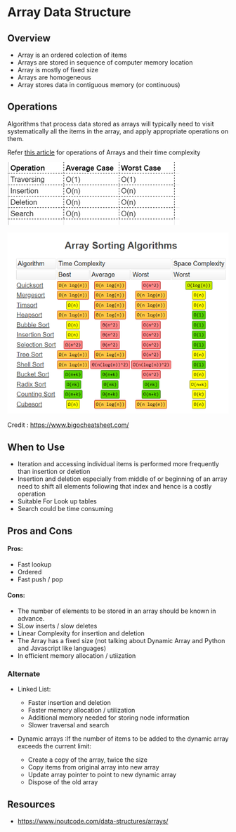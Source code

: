 # Array Data Structure

## Overview

- Array is an ordered colection of items
- Arrays are stored in sequence of computer memory location
- Array is mostly of fixed size
- Arrays are homogeneous
- Array stores data in contiguous memory (or continuous)

## Operations
Algorithms that process data stored as arrays will typically need to visit systematically all the items in the array, and apply
appropriate operations on them.

Refer [this article](https://medium.com/codeconvention/learn-array-data-structure-2fa01edd21c2) for operations of Arrays and their time complexity

![Time Complexity](./operations.png)

![Time Complexity](./arrayalgos.png)

Credit : https://www.bigocheatsheet.com/

## When to Use
- Iteration and accessing individual items is performed more frequently than insertion or deletion
- Insertion and deletion especially from middle of or beginning of an array need to shift all elements following that index and hence is a costly operation
- Suitable For Look up tables 
- Search could be time consuming

## Pros and Cons

#### Pros:
- Fast lookup
- Ordered
- Fast push / pop

#### Cons:
- The number of elements to be stored in an array should be known in advance.
- SLow inserts / slow deletes
- Linear Complexity for insertion and deletion
- The Array has a fixed size (not talking about Dynamic Array and Python and Javascript like languages)
- In efficient memory allocation / utiization

### Alternate
-  Linked List: 
    - Faster insertion and deletion
    - Faster memory allocation / utilization
    - Additional memory needed for storing node information
    - Slower traversal and search
    
-  Dynamic arrays :If the number of items to be added to the dynamic array exceeds the current limit:
    - Create a copy of the array, twice the size
    - Copy items from original array into new array
    - Update array pointer to point to new dynamic array
    - Dispose of the old array

## Resources
- https://www.inoutcode.com/data-structures/arrays/
